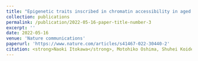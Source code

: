 ```yaml
---
title: "Epigenetic traits inscribed in chromatin accessibility in aged hematopoietic stem cells"
collection: publications
permalink: /publication/2022-05-16-paper-title-number-3
excerpt: ''
date: 2022-05-16
venue: 'Nature communications'
paperurl: 'https://www.nature.com/articles/s41467-022-30440-2'
citation: <strong>Naoki Itokawa</strong>, Motohiko Oshima, Shuhei Koide, Naoya Takayama, Wakako Kuribayashi, Yaeko Nakajima-Takagi, Kazumasa Aoyama, Satoshi Yamazaki, Kiyoshi Yamaguchi, Yoichi Furukawa, Koji Eto & Atsushi Iwama&quot;Epigenetic traits inscribed in chromatin accessibility in aged hematopoietic stem cells&quot; <i>Nature Communications</i> 2022 May 16;13(1):2691'
---
```


